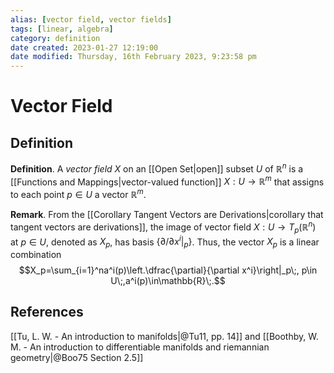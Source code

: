 ```yaml
---
alias: [vector field, vector fields]
tags: [linear, algebra]
category: definition
date created: 2023-01-27 12:19:00
date modified: Thursday, 16th February 2023, 9:23:58 pm
---
```


# Vector Field

## Definition

**Definition**. A _vector field_ $X$ on an [[Open Set|open]] subset $U$ of $\mathbb{R}^n$ is a [[Functions and Mappings|vector-valued function]] $X:U\to\mathbb{R}^m$ that assigns to each point $p\in U$ a vector $\mathbb{R}^m$.

**Remark**. From the [[Corollary Tangent Vectors are Derivations|corollary that tangent vectors are derivations]], the image of vector field $X:U\to T_p(\mathbb{R}^n)$ at $p\in U$, denoted as $X_p$, has basis $\{\partial/\partial x^i|_p\}$. Thus, the vector $X_p$ is a linear combination
$$X_p=\sum_{i=1}^na^i(p)\left.\dfrac{\partial}{\partial x^i}\right|_p\;, p\in U\;,a^i(p)\in\mathbb{R}\;.$$

## References

[[Tu, L. W. - An introduction to manifolds|@Tu11, pp. 14]] and [[Boothby, W. M. - An introduction to differentiable manifolds and riemannian geometry|@Boo75 Section 2.5]]